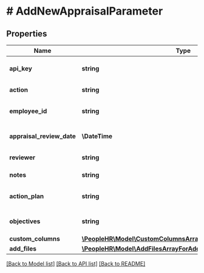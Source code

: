 # # AddNewAppraisalParameter

## Properties

Name | Type | Description | Notes
------------ | ------------- | ------------- | -------------
**api_key** | **string** | APIKey for employee api to AddNewAppraisal |
**action** | **string** | Action name &#x3D; AddNewAppraisal |
**employee_id** | **string** | Employee id for add new appraisal |
**appraisal_review_date** | **\DateTime** | Appraisal review date for add new appraisal |
**reviewer** | **string** | Reviewer for add new appraisal |
**notes** | **string** | Notes for add new appraisal |
**action_plan** | **string** | Action Plan for add new appraisal |
**objectives** | **string** | Objectives for add new appraisal |
**custom_columns** | [**\PeopleHR\Model\CustomColumnsArrayForAddNewAppraisalInner[]**](CustomColumnsArrayForAddNewAppraisalInner.md) | Custom columns |
**add_files** | [**\PeopleHR\Model\AddFilesArrayForAddNewAppraisalInner[]**](AddFilesArrayForAddNewAppraisalInner.md) | Add Files info. |

[[Back to Model list]](../../README.md#models) [[Back to API list]](../../README.md#endpoints) [[Back to README]](../../README.md)
